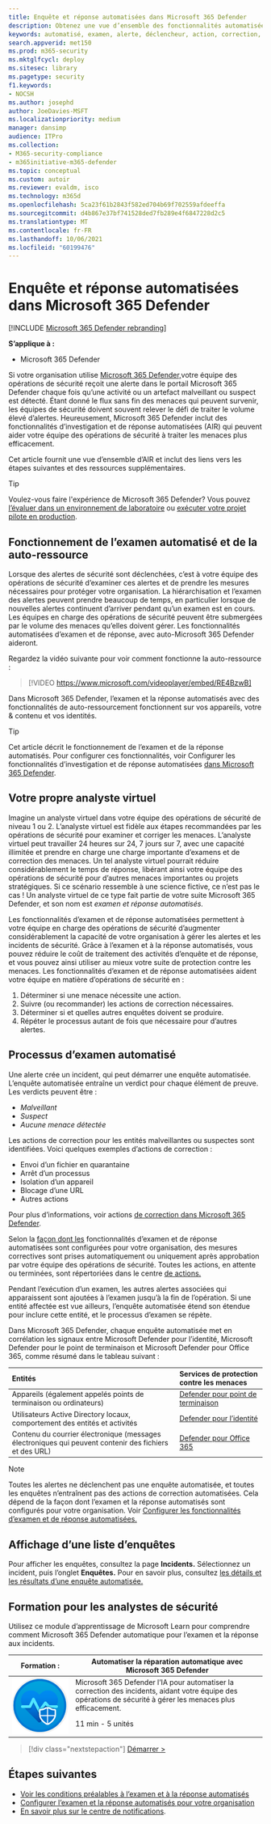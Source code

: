 ```yaml
---
title: Enquête et réponse automatisées dans Microsoft 365 Defender
description: Obtenez une vue d’ensemble des fonctionnalités automatisées d’examen et de réponse, également appelées auto-ressource, dans Microsoft 365 Defender
keywords: automatisé, examen, alerte, déclencheur, action, correction, auto-réparation
search.appverid: met150
ms.prod: m365-security
ms.mktglfcycl: deploy
ms.sitesec: library
ms.pagetype: security
f1.keywords:
- NOCSH
ms.author: josephd
author: JoeDavies-MSFT
ms.localizationpriority: medium
manager: dansimp
audience: ITPro
ms.collection:
- M365-security-compliance
- m365initiative-m365-defender
ms.topic: conceptual
ms.custom: autoir
ms.reviewer: evaldm, isco
ms.technology: m365d
ms.openlocfilehash: 5ca23f61b2843f582ed704b69f702559afdeeffa
ms.sourcegitcommit: d4b867e37bf741528ded7fb289e4f6847228d2c5
ms.translationtype: MT
ms.contentlocale: fr-FR
ms.lasthandoff: 10/06/2021
ms.locfileid: "60199476"
---
```

# <a name="automated-investigation-and-response-in-microsoft-365-defender"></a>Enquête et réponse automatisées dans Microsoft 365 Defender

[!INCLUDE [Microsoft 365 Defender rebranding](../includes/microsoft-defender.md)]

**S’applique à :**
- Microsoft 365 Defender

Si votre organisation utilise [Microsoft 365 Defender,](microsoft-365-defender.md)votre équipe des opérations de sécurité reçoit une alerte dans le portail Microsoft 365 Defender chaque fois qu’une activité ou un artefact malveillant ou suspect est détecté. Étant donné le flux sans fin des menaces qui peuvent survenir, les équipes de sécurité doivent souvent relever le défi de traiter le volume élevé d’alertes. Heureusement, Microsoft 365 Defender inclut des fonctionnalités d’investigation et de réponse automatisées (AIR) qui peuvent aider votre équipe des opérations de sécurité à traiter les menaces plus efficacement.

Cet article fournit une vue d’ensemble d’AIR et inclut des liens vers les étapes suivantes et des ressources supplémentaires.

> [!TIP]
> Voulez-vous faire l'expérience de Microsoft 365 Defender? Vous pouvez [l’évaluer dans un environnement de laboratoire](m365d-evaluation.md?ocid=cx-docs-MTPtriallab) ou [exécuter votre projet pilote en production](m365d-pilot.md?ocid=cx-evalpilot).

## <a name="how-automated-investigation-and-self-healing-works"></a>Fonctionnement de l’examen automatisé et de la auto-ressource

Lorsque des alertes de sécurité sont déclenchées, c’est à votre équipe des opérations de sécurité d’examiner ces alertes et de prendre les mesures nécessaires pour protéger votre organisation. La hiérarchisation et l’examen des alertes peuvent prendre beaucoup de temps, en particulier lorsque de nouvelles alertes continuent d’arriver pendant qu’un examen est en cours. Les équipes en charge des opérations de sécurité peuvent être submergées par le volume des menaces qu’elles doivent gérer. Les fonctionnalités automatisées d’examen et de réponse, avec auto-Microsoft 365 Defender aideront.

Regardez la vidéo suivante pour voir comment fonctionne la auto-ressource : <p>

> [!VIDEO https://www.microsoft.com/videoplayer/embed/RE4BzwB]

Dans Microsoft 365 Defender, l’examen et la réponse automatisés avec des fonctionnalités de auto-ressourcement fonctionnent sur vos appareils, votre & contenu et vos identités.
 
> [!TIP]
> Cet article décrit le fonctionnement de l’examen et de la réponse automatisés. Pour configurer ces fonctionnalités, voir Configurer les fonctionnalités d’investigation et de réponse automatisées [dans Microsoft 365 Defender](m365d-configure-auto-investigation-response.md).

## <a name="your-own-virtual-analyst"></a>Votre propre analyste virtuel

Imagine un analyste virtuel dans votre équipe des opérations de sécurité de niveau 1 ou 2. L’analyste virtuel est fidèle aux étapes recommandées par les opérations de sécurité pour examiner et corriger les menaces. L’analyste virtuel peut travailler 24 heures sur 24, 7 jours sur 7, avec une capacité illimitée et prendre en charge une charge importante d’examens et de correction des menaces. Un tel analyste virtuel pourrait réduire considérablement le temps de réponse, libérant ainsi votre équipe des opérations de sécurité pour d’autres menaces importantes ou projets stratégiques. Si ce scénario ressemble à une science fictive, ce n’est pas le cas ! Un analyste virtuel de ce type fait partie de votre suite Microsoft 365 Defender, et son nom est *examen et réponse automatisés.*

Les fonctionnalités d’examen et de réponse automatisées permettent à votre équipe en charge des opérations de sécurité d’augmenter considérablement la capacité de votre organisation à gérer les alertes et les incidents de sécurité. Grâce à l’examen et à la réponse automatisés, vous pouvez réduire le coût de traitement des activités d’enquête et de réponse, et vous pouvez ainsi utiliser au mieux votre suite de protection contre les menaces. Les fonctionnalités d’examen et de réponse automatisées aident votre équipe en matière d’opérations de sécurité en :

1. Déterminer si une menace nécessite une action.
2. Suivre (ou recommander) les actions de correction nécessaires.
3. Déterminer si et quelles autres enquêtes doivent se produire.
4. Répéter le processus autant de fois que nécessaire pour d’autres alertes.

## <a name="the-automated-investigation-process"></a>Processus d’examen automatisé

Une alerte crée un incident, qui peut démarrer une enquête automatisée. L’enquête automatisée entraîne un verdict pour chaque élément de preuve. Les verdicts peuvent être :
- *Malveillant*
- *Suspect* 
- *Aucune menace détectée* 

Les actions de correction pour les entités malveillantes ou suspectes sont identifiées. Voici quelques exemples d’actions de correction :

- Envoi d’un fichier en quarantaine
- Arrêt d’un processus
- Isolation d’un appareil
- Blocage d’une URL 
- Autres actions

Pour plus d’informations, voir actions [de correction dans Microsoft 365 Defender](m365d-remediation-actions.md).

Selon la [façon dont les](m365d-configure-auto-investigation-response.md) fonctionnalités d’examen et de réponse automatisées sont configurées pour votre organisation, des mesures correctives sont prises automatiquement ou uniquement après approbation par votre équipe des opérations de sécurité. Toutes les actions, en attente ou terminées, sont répertoriées dans le centre [de actions.](m365d-action-center.md)

Pendant l’exécution d’un examen, les autres alertes associées qui apparaissent sont ajoutées à l’examen jusqu’à la fin de l’opération. Si une entité affectée est vue ailleurs, l’enquête automatisée étend son étendue pour inclure cette entité, et le processus d’examen se répète. 

Dans Microsoft 365 Defender, chaque enquête automatisée met en corrélation les signaux entre Microsoft Defender pour l’identité, Microsoft Defender pour le point de terminaison et Microsoft Defender pour Office 365, comme résumé dans le tableau suivant : 

|Entités |Services de protection contre les menaces  |
|:---------|:---------|
|Appareils (également appelés points de terminaison ou ordinateurs) |[Defender pour point de terminaison](../defender-endpoint/automated-investigations.md) |      
|Utilisateurs Active Directory locaux, comportement des entités et activités     |[Defender pour l’identité](/azure-advanced-threat-protection/what-is-atp) |      
|Contenu du courrier électronique (messages électroniques qui peuvent contenir des fichiers et des URL)     |[Defender pour Office 365](../office-365-security/defender-for-office-365.md) |

> [!NOTE]
> Toutes les alertes ne déclenchent pas une enquête automatisée, et toutes les enquêtes n’entraînent pas des actions de correction automatisées. Cela dépend de la façon dont l’examen et la réponse automatisés sont configurés pour votre organisation. Voir [Configurer les fonctionnalités d’examen et de réponse automatisées.](m365d-configure-auto-investigation-response.md)

## <a name="viewing-a-list-of-investigations"></a>Affichage d’une liste d’enquêtes

Pour afficher les enquêtes, consultez la page **Incidents.** Sélectionnez un incident, puis l’onglet **Enquêtes.** Pour en savoir plus, consultez [les détails et les résultats d’une enquête automatisée.](m365d-autoir-results.md)

## <a name="training-for-security-analysts"></a>Formation pour les analystes de sécurité

Utilisez ce module d’apprentissage de Microsoft Learn pour comprendre comment Microsoft 365 Defender automatique pour l’examen et la réponse aux incidents.

|Formation :|Automatiser la réparation automatique avec Microsoft 365 Defender|
|---|---|
|![Automatisez la auto-ressource à l’Microsoft 365 Defender’icône d’entraînement.](../../media/m365d-autoir/m365-defender-auto-self-healing.svg)| Microsoft 365 Defender l’IA pour automatiser la correction des incidents, aidant votre équipe des opérations de sécurité à gérer les menaces plus efficacement. <p> 11 min - 5 unités |

> [!div class="nextstepaction"]
> [Démarrer >](/learn/modules/defender-self-healing/)

## <a name="next-steps"></a>Étapes suivantes

- [Voir les conditions préalables à l’examen et à la réponse automatisés](m365d-configure-auto-investigation-response.md#prerequisites-for-automated-investigation-and-response-in-microsoft-365-defender)
- [Configurer l’examen et la réponse automatisés pour votre organisation](m365d-configure-auto-investigation-response.md)
- [En savoir plus sur le centre de notifications](m365d-action-center.md).
